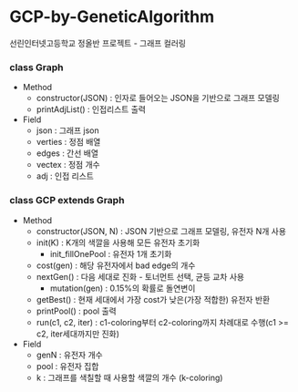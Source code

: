 # GCP-by-GeneticAlgorithm
선린인터넷고등학교 정올반 프로젝트 - 그래프 컬러링

### class Graph
* Method
    * constructor(JSON) : 인자로 들어오는 JSON을 기반으로 그래프 모델링
    * printAdjList() : 인접리스트 출력
* Field
    * json : 그래프 json
    * verties : 정점 배열
    * edges : 간선 배열
    * vectex : 정점 개수
    * adj : 인접 리스트

### class GCP extends Graph
* Method
    * constructor(JSON, N) : JSON 기반으로 그래프 모델링, 유전자 N개 사용
    * init(K) : K개의 색깔을 사용해 모든 유전자 초기화
        * init_fillOnePool : 유전자 1개 초기화
    * cost(gen) : 해당 유전자에서 bad edge의 개수
    * nextGen() : 다음 세대로 진화 - 토너먼트 선택, 균등 교차 사용
        * mutation(gen) : 0.15%의 확률로 돌연변이
    * getBest() : 현재 세대에서 가장 cost가 낮은(가장 적합한) 유전자 반환
    * printPool() : pool 출력
    * run(c1, c2, iter) : c1-coloring부터 c2-coloring까지 차례대로 수행(c1 &gt;= c2, iter세대까지만 진화)
* Field
    * genN : 유전자 개수
    * pool : 유전자 집합
    * k : 그래프를 색칠할 때 사용할 색깔의 개수 (k-coloring)
